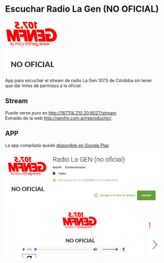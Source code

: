 # Escuchar Radio La Gen (NO OFICIAL)

![logo](app/www/res/logo-gen.png)

App para escuchar el stream de radio La Gen 107.5 de Córdoba sin tener que dar miles de permisos a la oficial.

## Stream
Puede verse _puro_ en http://167.114.210.20:8027/stream.  
Extraido de la web http://genfm.com.ar/reproductor/.  

## APP

La app compilada quedó [disponible en Google Play](https://play.google.com/store/apps/details?id=ar.com.data99.lagennooficial)

![logo](app/www/res/app-gen.png)


